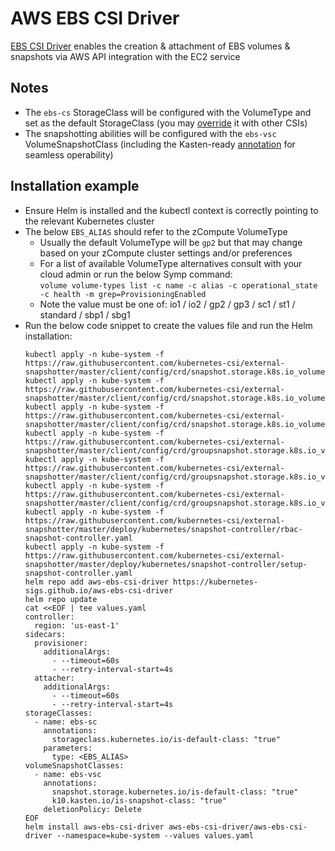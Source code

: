 # AWS EBS CSI Driver
[EBS CSI Driver](https://docs.aws.amazon.com/eks/latest/userguide/ebs-csi.html) enables the creation & attachment of EBS volumes & snapshots via AWS API integration with the EC2 service

## Notes
* The `ebs-cs` StorageClass will be configured with the VolumeType and set as the default StorageClass (you may [override](https://kubernetes.io/docs/tasks/administer-cluster/change-default-storage-class/) it with other CSIs)
* The snapshotting abilities will be configured with the `ebs-vsc` VolumeSnapshotClass (including the Kasten-ready [annotation](https://docs.kasten.io/latest/install/storage.html#csi-snapshot-configuration) for seamless operability)

## Installation example
* Ensure Helm is installed and the kubectl context is correctly pointing to the relevant Kubernetes cluster
* The below `EBS_ALIAS` should refer to the zCompute VolumeType
  * Usually the default VolumeType will be `gp2` but that may change based on your zCompute cluster settings and/or preferences
  * For a list of available VolumeType alternatives consult with your cloud admin or run the below Symp command: \
    `volume volume-types list -c name -c alias -c operational_state -c health -m grep=ProvisioningEnabled`
  * Note the value must be one of: io1 / io2 / gp2 / gp3 / sc1 / st1 / standard / sbp1 / sbg1
* Run the below code snippet to create the values file and run the Helm installation:
  ```shell
  kubectl apply -n kube-system -f https://raw.githubusercontent.com/kubernetes-csi/external-snapshotter/master/client/config/crd/snapshot.storage.k8s.io_volumesnapshotclasses.yaml
  kubectl apply -n kube-system -f https://raw.githubusercontent.com/kubernetes-csi/external-snapshotter/master/client/config/crd/snapshot.storage.k8s.io_volumesnapshotcontents.yaml
  kubectl apply -n kube-system -f https://raw.githubusercontent.com/kubernetes-csi/external-snapshotter/master/client/config/crd/snapshot.storage.k8s.io_volumesnapshots.yaml
  kubectl apply -n kube-system -f https://raw.githubusercontent.com/kubernetes-csi/external-snapshotter/master/client/config/crd/groupsnapshot.storage.k8s.io_volumegroupsnapshotclasses.yaml
  kubectl apply -n kube-system -f https://raw.githubusercontent.com/kubernetes-csi/external-snapshotter/master/client/config/crd/groupsnapshot.storage.k8s.io_volumegroupsnapshotcontents.yaml
  kubectl apply -n kube-system -f https://raw.githubusercontent.com/kubernetes-csi/external-snapshotter/master/client/config/crd/groupsnapshot.storage.k8s.io_volumegroupsnapshots.yaml
  kubectl apply -n kube-system -f https://raw.githubusercontent.com/kubernetes-csi/external-snapshotter/master/deploy/kubernetes/snapshot-controller/rbac-snapshot-controller.yaml
  kubectl apply -n kube-system -f https://raw.githubusercontent.com/kubernetes-csi/external-snapshotter/master/deploy/kubernetes/snapshot-controller/setup-snapshot-controller.yaml
  helm repo add aws-ebs-csi-driver https://kubernetes-sigs.github.io/aws-ebs-csi-driver
  helm repo update
  cat <<EOF | tee values.yaml
  controller:
    region: 'us-east-1'
  sidecars:
    provisioner:
      additionalArgs:
        - --timeout=60s
        - --retry-interval-start=4s
    attacher:
      additionalArgs: 
        - --timeout=60s
        - --retry-interval-start=4s
  storageClasses:
    - name: ebs-sc
      annotations:
        storageclass.kubernetes.io/is-default-class: "true"
      parameters:
        type: <EBS_ALIAS>
  volumeSnapshotClasses: 
    - name: ebs-vsc
      annotations:
        snapshot.storage.kubernetes.io/is-default-class: "true"
        k10.kasten.io/is-snapshot-class: "true"
      deletionPolicy: Delete
  EOF
  helm install aws-ebs-csi-driver aws-ebs-csi-driver/aws-ebs-csi-driver --namespace=kube-system --values values.yaml
  ```